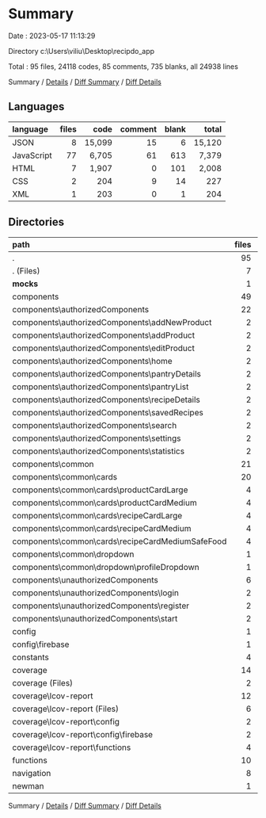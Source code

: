 # Summary

Date : 2023-05-17 11:13:29

Directory c:\\Users\\viliu\\Desktop\\recipdo_app

Total : 95 files,  24118 codes, 85 comments, 735 blanks, all 24938 lines

Summary / [Details](details.md) / [Diff Summary](diff.md) / [Diff Details](diff-details.md)

## Languages
| language | files | code | comment | blank | total |
| :--- | ---: | ---: | ---: | ---: | ---: |
| JSON | 8 | 15,099 | 15 | 6 | 15,120 |
| JavaScript | 77 | 6,705 | 61 | 613 | 7,379 |
| HTML | 7 | 1,907 | 0 | 101 | 2,008 |
| CSS | 2 | 204 | 9 | 14 | 227 |
| XML | 1 | 203 | 0 | 1 | 204 |

## Directories
| path | files | code | comment | blank | total |
| :--- | ---: | ---: | ---: | ---: | ---: |
| . | 95 | 24,118 | 85 | 735 | 24,938 |
| . (Files) | 7 | 12,590 | 16 | 16 | 12,622 |
| __mocks__ | 1 | 7 | 0 | 1 | 8 |
| components | 49 | 5,166 | 11 | 345 | 5,522 |
| components\\authorizedComponents | 22 | 3,777 | 9 | 234 | 4,020 |
| components\\authorizedComponents\\addNewProduct | 2 | 640 | 2 | 47 | 689 |
| components\\authorizedComponents\\addProduct | 2 | 118 | 0 | 6 | 124 |
| components\\authorizedComponents\\editProduct | 2 | 608 | 0 | 39 | 647 |
| components\\authorizedComponents\\home | 2 | 269 | 4 | 30 | 303 |
| components\\authorizedComponents\\pantryDetails | 2 | 407 | 0 | 17 | 424 |
| components\\authorizedComponents\\pantryList | 2 | 193 | 0 | 17 | 210 |
| components\\authorizedComponents\\recipeDetails | 2 | 536 | 2 | 30 | 568 |
| components\\authorizedComponents\\savedRecipes | 2 | 242 | 0 | 12 | 254 |
| components\\authorizedComponents\\search | 2 | 270 | 1 | 12 | 283 |
| components\\authorizedComponents\\settings | 2 | 229 | 0 | 13 | 242 |
| components\\authorizedComponents\\statistics | 2 | 265 | 0 | 11 | 276 |
| components\\common | 21 | 905 | 0 | 85 | 990 |
| components\\common\\cards | 20 | 807 | 0 | 76 | 883 |
| components\\common\\cards\\productCardLarge | 4 | 139 | 0 | 14 | 153 |
| components\\common\\cards\\productCardMedium | 4 | 146 | 0 | 20 | 166 |
| components\\common\\cards\\recipeCardLarge | 4 | 207 | 0 | 14 | 221 |
| components\\common\\cards\\recipeCardMedium | 4 | 153 | 0 | 14 | 167 |
| components\\common\\cards\\recipeCardMediumSafeFood | 4 | 162 | 0 | 14 | 176 |
| components\\common\\dropdown | 1 | 98 | 0 | 9 | 107 |
| components\\common\\dropdown\\profileDropdown | 1 | 98 | 0 | 9 | 107 |
| components\\unauthorizedComponents | 6 | 484 | 2 | 26 | 512 |
| components\\unauthorizedComponents\\login | 2 | 153 | 1 | 9 | 163 |
| components\\unauthorizedComponents\\register | 2 | 222 | 0 | 9 | 231 |
| components\\unauthorizedComponents\\start | 2 | 109 | 1 | 8 | 118 |
| config | 1 | 19 | 1 | 4 | 24 |
| config\\firebase | 1 | 19 | 1 | 4 | 24 |
| constants | 4 | 120 | 0 | 15 | 135 |
| coverage | 14 | 2,551 | 34 | 148 | 2,733 |
| coverage (Files) | 2 | 208 | 0 | 2 | 210 |
| coverage\\lcov-report | 12 | 2,343 | 34 | 146 | 2,523 |
| coverage\\lcov-report (Files) | 6 | 552 | 34 | 60 | 646 |
| coverage\\lcov-report\\config | 2 | 242 | 0 | 28 | 270 |
| coverage\\lcov-report\\config\\firebase | 2 | 242 | 0 | 28 | 270 |
| coverage\\lcov-report\\functions | 4 | 1,549 | 0 | 58 | 1,607 |
| functions | 10 | 3,097 | 23 | 168 | 3,288 |
| navigation | 8 | 185 | 0 | 38 | 223 |
| newman | 1 | 383 | 0 | 0 | 383 |

Summary / [Details](details.md) / [Diff Summary](diff.md) / [Diff Details](diff-details.md)